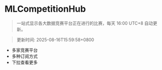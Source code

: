 # MLCompetitionHub

> 一站式显示各大数据竞赛平台正在进行的比赛，每天 16:00 UTC+8 自动更新。
  
> 更新时间: 2025-08-16T15:59:58+0800 

* 多家竞赛平台
* 多种订阅方式
* 下拉查看更多